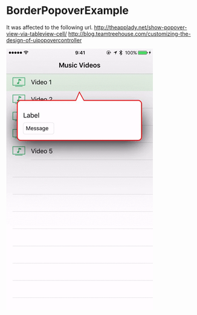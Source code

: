 # BorderPopoverExample
It was affected to the following url.
http://theapplady.net/show-popover-view-via-tableview-cell/
http://blog.teamtreehouse.com/customizing-the-design-of-uipopovercontroller


![Example](https://github.com/HIkaruSato/BorderPopoverExample/blob/master/popverTutorial.gif?raw=true)